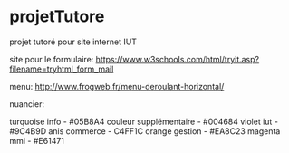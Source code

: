 ﻿

# projetTutore
 projet tutoré pour site internet IUT 


site pour le formulaire:
https://www.w3schools.com/html/tryit.asp?filename=tryhtml_form_mail

menu:
http://www.frogweb.fr/menu-deroulant-horizontal/


nuancier:

turquoise info - #05B8A4
couleur supplémentaire - #004684
violet iut - #9C4B9D
anis commerce - C4FF1C 
orange gestion - #EA8C23
magenta mmi - #E61471